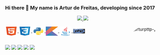 ### Hi there 👋 My name is Artur de Freitas, developing since 2017
<div align="center">
  <a href="https://github.com/arturpttp">
  <img height="180em" src="https://github-readme-stats.vercel.app/api?username=arturpttp&show_icons=true&theme=cobalt&include_all_commits=true&count_private=true"/>
  <img height="180em" src="https://github-readme-stats.vercel.app/api/top-langs/?username=arturpttp&layout=compact&langs_count=7&theme=cobalt"/>
</div>
<div style="display: inline_block"><br>
  <!--<img align="center" alt="arturpttp-Js" height="30" width="40" src="https://raw.githubusercontent.com/devicons/devicon/master/icons/javascript/javascript-plain.svg">
  <img align="center" alt="arturpttp-Ts" height="30" width="40" src="https://raw.githubusercontent.com/devicons/devicon/master/icons/typescript/typescript-plain.svg">
  <img align="center" alt="arturpttp-React" height="30" width="40" src="https://raw.githubusercontent.com/devicons/devicon/master/icons/react/react-original.svg">
  <img align="center" alt="arturpttp-Csharp" height="30" width="40" src="https://raw.githubusercontent.com/devicons/devicon/master/icons/csharp/csharp-original.svg">-->
  <img align="center" alt="arturpttp-HTML" height="30" width="40" src="https://raw.githubusercontent.com/devicons/devicon/master/icons/html5/html5-original.svg">
  <img align="center" alt="arturpttp-CSS" height="30" width="40" src="https://raw.githubusercontent.com/devicons/devicon/master/icons/css3/css3-original.svg">
  <img align="center" alt="arturpttp-Python" height="30" width="40" src="https://raw.githubusercontent.com/devicons/devicon/master/icons/python/python-original.svg">
  <img align="center" alt="arturpttp-Kotlin" height="30" width="40" src="https://raw.githubusercontent.com/devicons/devicon/master/icons/kotlin/kotlin-original.svg">
  <img align="center" alt="arturpttp-Java" height="30" width="40" src="https://raw.githubusercontent.com/devicons/devicon/master/icons/java/java-original.svg">
  <img align="center" alt="arturpttp-Java" height="30" width="40" src="https://raw.githubusercontent.com/devicons/devicon/master/icons/php/php-original.svg">
  <img align="right" alt="arturpttp-pic" height="150" style="border-radius:50px;" src="https://media.discordapp.net/attachments/517334221660880907/908178316572377168/ezgif-2-8ced1ea5b417.gif?width=584&height=584">
</div>
  
  ##
  
<div> 
  <a href="https://www.youtube.com/channel/UCOxvfvhzgUGpj_FQzX1T0hQ" target="_blank"><img src="https://img.shields.io/badge/YouTube-FF0000?style=for-the-badge&logo=youtube&logoColor=white" target="_blank"></a>
  <a href="https://instagram.com/artur.freitas.3762" target="_blank"><img src="https://img.shields.io/badge/-Instagram-%23E4405F?style=for-the-badge&logo=instagram&logoColor=white" target="_blank"></a>
 	<a href="https://www.twitch.tv/arturpttp" target="_blank"><img src="https://img.shields.io/badge/Twitch-9146FF?style=for-the-badge&logo=twitch&logoColor=white" target="_blank"></a>
 <a href="https://discord.gg/KK9gdNWc3j" target="_blank"><img src="https://img.shields.io/badge/Discord-7289DA?style=for-the-badge&logo=discord&logoColor=white" target="_blank"></a> 
  <a href = "mailto:arturfreitas089@gmail.com"><img src="https://img.shields.io/badge/-Gmail-%23333?style=for-the-badge&logo=gmail&logoColor=white" target="_blank"></a>
<!--   <a href="https://www.linkedin.com/in/rafaella-ballerini-45875016a" target="_blank"><img src="https://img.shields.io/badge/-LinkedIn-%230077B5?style=for-the-badge&logo=linkedin&logoColor=white" target="_blank"></a>  -->
 
<!--   ![Snake animation](https://github.com/rafaballerini/rafaballerini/blob/output/github-contribution-grid-snake.svg) -->
 
</div>
